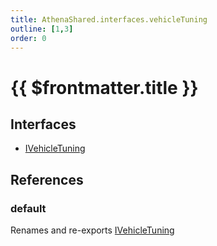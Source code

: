 ```yaml
---
title: AthenaShared.interfaces.vehicleTuning
outline: [1,3]
order: 0
---
```


# {{ $frontmatter.title }}


## Interfaces

- [IVehicleTuning](../interfaces/shared_interfaces_vehicleTuning_IVehicleTuning.md)

## References

### default

Renames and re-exports [IVehicleTuning](../interfaces/shared_interfaces_vehicleTuning_IVehicleTuning.md)
